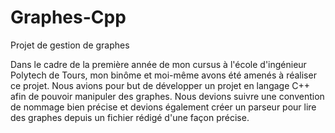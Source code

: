 # Graphes-Cpp
Projet de gestion de graphes

Dans le cadre de la première année de mon cursus à l'école d'ingénieur Polytech de Tours, mon binôme et moi-même avons été amenés à réaliser ce projet.
Nous avions pour but de développer un projet en langage C++ afin de pouvoir manipuler des graphes. Nous devions suivre une convention de nommage bien précise et devions également créer un parseur pour lire des graphes depuis un fichier rédigé d'une façon précise.
